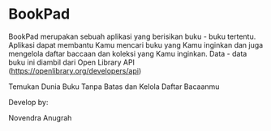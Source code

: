 # BookPad

BookPad merupakan sebuah aplikasi yang berisikan buku - buku tertentu. Aplikasi dapat membantu Kamu mencari buku yang Kamu inginkan dan juga mengelola daftar baccaan dan koleksi yang Kamu inginkan. Data - data buku ini diambil dari Open Library API (https://openlibrary.org/developers/api)

Temukan Dunia Buku Tanpa Batas dan Kelola Daftar Bacaanmu

Develop by:

Novendra Anugrah
